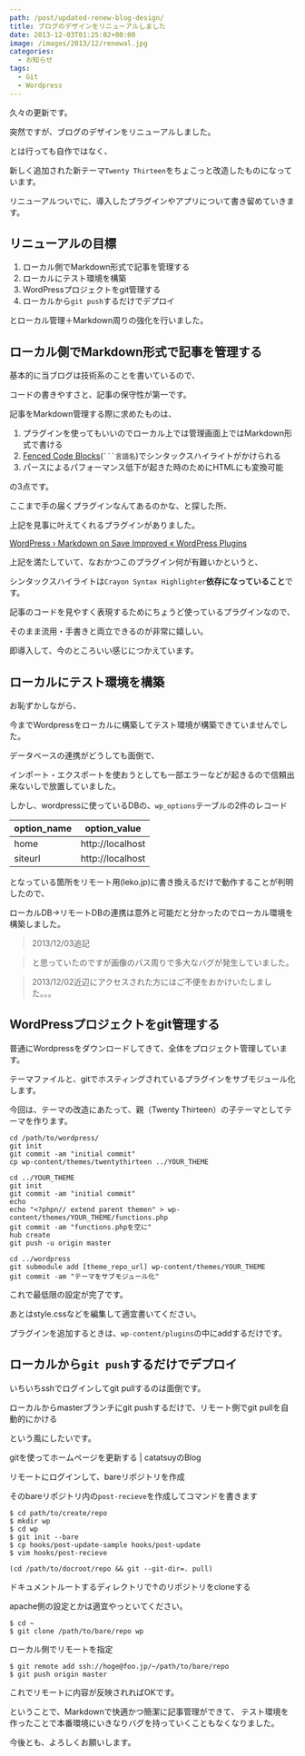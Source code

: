 ```yaml
---
path: /post/updated-renew-blog-design/
title: ブログのデザインをリニューアルしました
date: 2013-12-03T01:25:02+00:00
image: /images/2013/12/renewal.jpg
categories:
  - お知らせ
tags:
  - Git
  - Wordpress
---
```

久々の更新です。
  
突然ですが、ブログのデザインをリニューアルしました。

とは行っても自作ではなく、
  
新しく追加された新テーマ`Twenty Thirteen`をちょこっと改造したものになっています。

リニューアルついでに、導入したプラグインやアプリについて書き留めていきます。<!--more-->

リニューアルの目標
----------------------------------------


  1. ローカル側でMarkdown形式で記事を管理する
  2. ローカルにテスト環境を構築
  3. WordPressプロジェクトをgit管理する
  4. ローカルから`git push`するだけでデプロイ

とローカル管理＋Markdown周りの強化を行いました。

ローカル側でMarkdown形式で記事を管理する
----------------------------------------


基本的に当ブログは技術系のことを書いているので、
  
コードの書きやすさと、記事の保守性が第一です。

記事をMarkdown管理する際に求めたものは、

  1. プラグインを使ってもいいのでローカル上では管理画面上ではMarkdown形式で書ける
  2. [Fenced Code Blocks](https://help.github.com/articles/github-flavored-markdown#fenced-code-blocks)(` ```言語名 `)でシンタックスハイライトがかけられる
  3. パースによるパフォーマンス低下が起きた時のためにHTMLにも変換可能

の3点です。

ここまで手の届くプラグインなんてあるのかな、と探した所、
  
上記を見事に叶えてくれるプラグインがありました。

[WordPress &#8250; Markdown on Save Improved &laquo; WordPress Plugins](http://wordpress.org/plugins/markdown-on-save-improved/)

上記を満たしていて、なおかつこのプラグイン何が有難いかというと、
  
シンタックスハイライトは`Crayon Syntax Highlighter`**依存になっていること**です。

記事のコードを見やすく表現するためにちょうど使っているプラグインなので、
  
そのまま流用・手書きと両立できるのが非常に嬉しい。

即導入して、今のところいい感じにつかえています。

ローカルにテスト環境を構築
----------------------------------------


お恥ずかしながら、
  
今までWordpressをローカルに構築してテスト環境が構築できていませんでした。

データベースの連携がどうしても面倒で、
  
インポート・エクスポートを使おうとしても一部エラーなどが起きるので信頼出来ないしで放置していました。

しかし、wordpressに使っているDBの、`wp_options`テーブルの2件のレコード

| option_name | option_value     |
| ----------- | ---------------- |
| home        | http://localhost |
| siteurl     | http://localhost |

となっている箇所をリモート用(leko.jp)に書き換えるだけで動作することが判明したので、
  
ローカルDB→リモートDBの連携は意外と可能だと分かったのでローカル環境を構築しました。

> 2013/12/03追記
    
> と思っていたのですが画像のパス周りで多大なバグが発生していました。
    
> 2013/12/02近辺にアクセスされた方にはご不便をおかけいたしました。。。

WordPressプロジェクトをgit管理する
----------------------------------------


普通にWordpressをダウンロードしてきて、全体をプロジェクト管理しています。
  
テーマファイルと、gitでホスティングされているプラグインをサブモジュール化します。

今回は、テーマの改造にあたって、親（Twenty Thirteen）の子テーマとしてテーマを作ります。

```
cd /path/to/wordpress/
git init
git commit -am "initial commit"
cp wp-content/themes/twentythirteen ../YOUR_THEME

cd ../YOUR_THEME
git init
git commit -am "initial commit"
echo    
echo "<?phpn// extend parent themen" > wp-content/themes/YOUR_THEME/functions.php
git commit -am "functions.phpを空に"
hub create
git push -u origin master

cd ../wordpress
git submodule add [theme_repo_url] wp-content/themes/YOUR_THEME
git commit -am "テーマをサブモジュール化"

```


これで最低限の設定が完了です。
  
あとはstyle.cssなどを編集して適宜書いてください。

プラグインを追加するときは、`wp-content/plugins`の中にaddするだけです。

## ローカルから`git push`するだけでデプロイ

いちいちsshでログインしてgit pullするのは面倒です。

ローカルからmasterブランチにgit pushするだけで、リモート側でgit pullを自動的にかける
  
という風にしたいです。

<span class="removed_link" title="http://blog.catatsuy.org/a/142">gitを使ってホームページを更新する | catatsuyのBlog</span>

リモートにログインして、bareリポジトリを作成
  
そのbareリポジトリ内の`post-recieve`を作成してコマンドを書きます

```
$ cd path/to/create/repo
$ mkdir wp
$ cd wp
$ git init --bare
$ cp hooks/post-update-sample hooks/post-update
$ vim hooks/post-recieve

```


```
(cd /path/to/docroot/repo && git --git-dir=. pull)

```


ドキュメントルートするディレクトリで↑のリポジトリをcloneする
  
apache側の設定とかは適宜やっといてください。

```
$ cd ~
$ git clone /path/to/bare/repo wp

```


ローカル側でリモートを指定

```
$ git remote add ssh://hoge@foo.jp/~/path/to/bare/repo
$ git push origin master

```


これでリモートに内容が反映されればOKです。

ということで、Markdownで快適かつ簡潔に記事管理ができて、 テスト環境を作ったことで本番環境にいきなりバグを持っていくこともなくなりました。

今後とも、よろしくお願いします。

<div style="font-size:0px;height:0px;line-height:0px;margin:0;padding:0;clear:both">
</div>